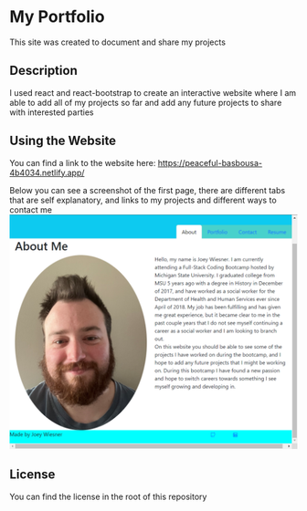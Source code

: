 # My Portfolio
This site was created to document and share my projects

## Description
I used react and react-bootstrap to create an interactive website where I am able to add all of my projects so far and add any future projects to share with interested parties

## Using the Website
You can find a link to the website here: https://peaceful-basbousa-4b4034.netlify.app/

Below you can see a screenshot of the first page, there are different tabs that are self explanatory, and links to my projects and different ways to contact me
![Home Page](src/assets/screenshot-about.png)

## License
You can find the license in the root of this repository
